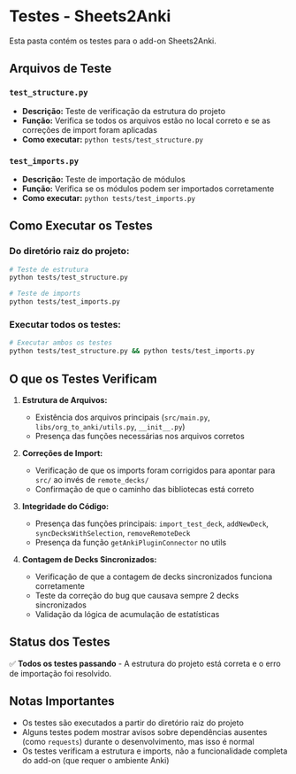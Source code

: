 # Testes - Sheets2Anki

Esta pasta contém os testes para o add-on Sheets2Anki.

## Arquivos de Teste

### `test_structure.py`
- **Descrição:** Teste de verificação da estrutura do projeto
- **Função:** Verifica se todos os arquivos estão no local correto e se as correções de import foram aplicadas
- **Como executar:** `python tests/test_structure.py`

### `test_imports.py`
- **Descrição:** Teste de importação de módulos
- **Função:** Verifica se os módulos podem ser importados corretamente
- **Como executar:** `python tests/test_imports.py`

## Como Executar os Testes

### Do diretório raiz do projeto:
```bash
# Teste de estrutura
python tests/test_structure.py

# Teste de imports
python tests/test_imports.py
```

### Executar todos os testes:
```bash
# Executar ambos os testes
python tests/test_structure.py && python tests/test_imports.py
```

## O que os Testes Verificam

1. **Estrutura de Arquivos:**
   - Existência dos arquivos principais (`src/main.py`, `libs/org_to_anki/utils.py`, `__init__.py`)
   - Presença das funções necessárias nos arquivos corretos

2. **Correções de Import:**
   - Verificação de que os imports foram corrigidos para apontar para `src/` ao invés de `remote_decks/`
   - Confirmação de que o caminho das bibliotecas está correto

3. **Integridade do Código:**
   - Presença das funções principais: `import_test_deck`, `addNewDeck`, `syncDecksWithSelection`, `removeRemoteDeck`
   - Presença da função `getAnkiPluginConnector` no utils

4. **Contagem de Decks Sincronizados:**
   - Verificação de que a contagem de decks sincronizados funciona corretamente
   - Teste da correção do bug que causava sempre 2 decks sincronizados
   - Validação da lógica de acumulação de estatísticas

## Status dos Testes

✅ **Todos os testes passando** - A estrutura do projeto está correta e o erro de importação foi resolvido.

## Notas Importantes

- Os testes são executados a partir do diretório raiz do projeto
- Alguns testes podem mostrar avisos sobre dependências ausentes (como `requests`) durante o desenvolvimento, mas isso é normal
- Os testes verificam a estrutura e imports, não a funcionalidade completa do add-on (que requer o ambiente Anki)
